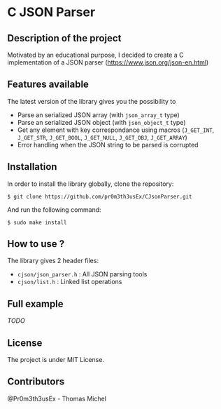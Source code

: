 # C JSON Parser

## Description of the project

Motivated by an educational purpose, I decided to create a C implementation of a JSON parser (https://www.json.org/json-en.html)


## Features available

The latest version of the library gives you the possibility to

- Parse an serialized JSON array (with `json_array_t` type)
- Parse an serialized JSON object (with `json_object_t` type)
- Get any element with key correspondance using macros (`J_GET_INT`, `J_GET_STR`, `J_GET_BOOL`, `J_GET_NULL`, `J_GET_OBJ`, `J_GET_ARRAY`)
- Error handling when the JSON string to be parsed is corrupted

## Installation

In order to install the library globally, clone the repository:
```
$ git clone https://github.com/pr0m3th3usEx/CJsonParser.git
```

And run the following command:
```
$ sudo make install
```

## How to use ?

The library gives 2 header files:
- `cjson/json_parser.h` : All JSON parsing tools
- `cjson/list.h` : Linked list operations

## Full example

*TODO*

## License

The project is under MIT License.

## Contributors

@Pr0m3th3usEx - Thomas Michel
